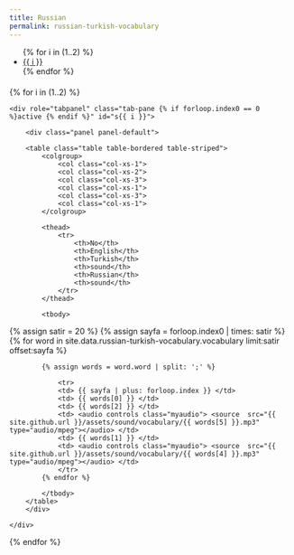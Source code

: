```yaml
---
title: Russian
permalink: russian-turkish-vocabulary
---
```


<ul class="nav nav-pills" role="tablist">
{% for i in (1..2) %}
    <li role="presentation" class="{% if forloop.index0 == 0 %}active {% endif %}"><a href="#s{{ i }}" aria-controls="s{{ i }}" role="tab" data-toggle="tab">{{ i }}</a></li>
{% endfor %}
</ul>

<div style="margin-top:20px"></div>

<div class="tab-content">

{% for i in (1..2) %}

    <div role="tabpanel" class="tab-pane {% if forloop.index0 == 0 %}active {% endif %}" id="s{{ i }}">

        <div class="panel panel-default">

        <table class="table table-bordered table-striped">
            <colgroup>
                <col class="col-xs-1">
                <col class="col-xs-2">
                <col class="col-xs-3">
                <col class="col-xs-1">
                <col class="col-xs-3">
                <col class="col-xs-1">
            </colgroup>

            <thead>
                <tr>
                    <th>No</th>
                    <th>English</th>
                    <th>Turkish</th>
                    <th>sound</th>
                    <th>Russian</th>
                    <th>sound</th>
                </tr>
            </thead>

            <tbody>
 {% assign satir = 20 %}
 {% assign sayfa = forloop.index0 | times: satir %}
            {% for word in site.data.russian-turkish-vocabulary.vocabulary limit:satir offset:sayfa %}
            
            {% assign words = word.word | split: ';' %}
            
                <tr>
                <td> {{ sayfa | plus: forloop.index }} </td>
                <td> {{ words[0] }} </td>
                <td> {{ words[2] }} </td>
                <td> <audio controls class="myaudio"> <source  src="{{ site.github.url }}/assets/sound/vocabulary/{{ words[5] }}.mp3" type="audio/mpeg"></audio> </td>
                <td> {{ words[1] }} </td>
                <td> <audio controls class="myaudio"> <source  src="{{ site.github.url }}/assets/sound/vocabulary/{{ words[4] }}.mp3" type="audio/mpeg"></audio> </td>
                </tr>
            {% endfor %}

            </tbody>
        </table>
        </div>
    
    </div>

{% endfor %}
</div>



